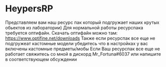 # HeypersRP

Представляем вам наш ресурс пак который подгружает наших крутых обьектов из лаборатории)
Для нормальной работы ресурспака требуется оптифайн. Скачать оптифайн можно там: https://www.optifine.net/downloads
Также если ресурспак все еще не подгружеат кастомные модели убедитесь что в настройках у вас включены кастомные предметы/мобы
Если Ваш ресурспак все еще не работает свяжитесь со мной в дискорд Mr_Fortuna#6037 или напишите в соответствующем обсуждении
